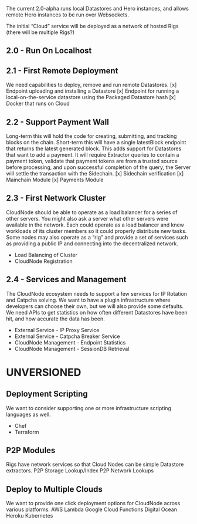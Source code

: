 The current 2.0-alpha runs local Datastores and Hero instances, and allows remote Hero instances to be run over Websockets.

The initial “Cloud” service will be deployed as a network of hosted Rigs (there will be multiple Rigs?)

## 2.0 - Run On Localhost


## 2.1 - First Remote Deployment
We need capabilities to deploy, remove and run remote Datastores.
[x] Endpoint uploading and installing a Datastore
[x] Endpoint for running a local-on-the-service datastore using the Packaged Datastore hash
[x] Docker that runs on Cloud

## 2.2 - Support Payment Wall
Long-term this will hold the code for creating, submitting, and tracking blocks on the chain. Short-term this will have a single latestBlock endpoint that returns the latest generated block. 
This adds support for Datastores that want to add a payment. It will require Extractor queries to contain a payment token, validate that payment tokens are from a trusted source before processing, and upon successful completion of the query, the Server will settle the transaction with the Sidechain.
[x] Sidechain verification
[x] Mainchain Module
[x] Payments Module

## 2.3 - First Network Cluster
CloudNode should be able to operate as a load balancer for a series of other servers. You might also ask a server what other servers were available in the network. Each could operate as a load balancer and knew workloads of its cluster members so it could properly distribute new tasks. Some nodes may also operate as a “rig” and provide a set of services such as providing a public IP and connecting into the decentralized network.
- Load Balancing of Cluster
- CloudNode Registration    

## 2.4 - Services and Management
The CloudNode ecosystem needs to support a few services for IP Rotation and Catpcha solving. We want to have a plugin infrastructure where developers can choose their own, but we will also provide some defaults.
We need APIs to get statistics on how often different Datastores have been hit, and how accurate the data has been.
- External Service - IP Proxy Service
- External Service - Catpcha Breaker Service
- CloudNode Management - Endpoint Statistics
- CloudNode Management - SessionDB Retrieval


# UNVERSIONED

## Deployment Scripting
We want to consider supporting one or more infrastructure scripting languages as well.
- Chef
- Terraform

## P2P Modules
Rigs have network services so that Cloud Nodes can be simple Datastore extractors.
P2P Storage Lookup/Index
P2P Network Lookups

## Deploy to Multiple Clouds
We want to provide one click deployment options for CloudNode across various platforms.
AWS Lambda
Google Cloud Functions
Digital Ocean
Heroku
Kubernetes
